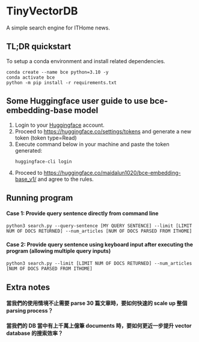 # TinyVectorDB
A simple search engine for ITHome news.


## TL;DR quickstart

To setup a conda environment and install related dependencies.
```
conda create --name bce python=3.10 -y
conda activate bce
python -m pip install -r requirements.txt
```

## Some Huggingface user guide to use bce-embedding-base model

1. Login to your [Huggingface](https://huggingface.co/) account.
2. Proceed to https://huggingface.co/settings/tokens and generate a new token (token type=Read)
3. Execute command below in your machine and paste the token generated:
   ```
   huggingface-cli login
   ```
4. Proceed to https://huggingface.co/maidalun1020/bce-embedding-base_v1/ and agree to the rules.

## Running program
#### Case 1: Provide query sentence directly from command line
 ```
 python3 search.py --query-sentence [MY QUERY SENTENCE] --limit [LIMIT NUM OF DOCS RETURNED] --num_articles [NUM OF DOCS PARSED FROM ITHOME]
 ```

#### Case 2: Provide query sentence using keyboard input after executing the program (allowing multiple query inputs)
 ```
 python3 search.py --limit [LIMIT NUM OF DOCS RETURNED] --num_articles [NUM OF DOCS PARSED FROM ITHOME]
 ```

## Extra notes
#### 當我們的使用情境不止需要 parse 30 篇文章時，要如何快速的 scale up 整個 parsing process？

#### 當我們的 DB 當中有上千萬上億筆 documents 時，要如何更近一步提升 vector database 的搜索效率？
